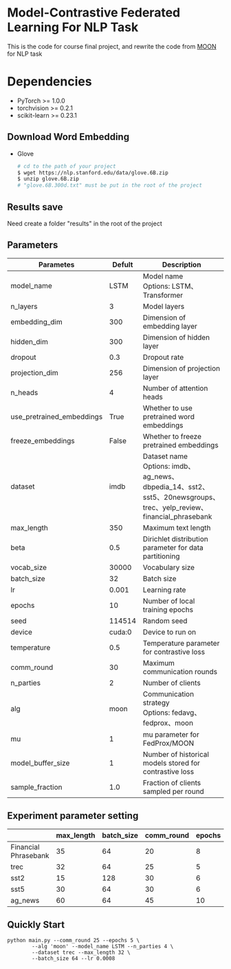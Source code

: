 # Model-Contrastive Federated Learning For NLP Task
This is the code for course final project, and rewrite the code from [MOON](https://github.com/QinbinLi/MOON/tree/main) for NLP task

# Dependencies
* PyTorch >= 1.0.0
* torchvision >= 0.2.1
* scikit-learn >= 0.23.1

## Download Word Embedding
* Glove
  ```bash
  # cd to the path of your project
  $ wget https://nlp.stanford.edu/data/glove.6B.zip
  $ unzip glove.6B.zip
  # "glove.6B.300d.txt" must be put in the root of the project
  ```

## Results save
Need create a folder "results" in the root of the project

## Parameters

| Parametes | Defult | Description |
|------------|--------|-------------|
|model_name|LSTM|Model name </br> Options: LSTM、Transformer|
|n_layers|3|Model layers|
|embedding_dim|300|Dimension of embedding layer|
|hidden_dim|300|Dimension of hidden layer|
|dropout|0.3|Dropout rate|
|projection_dim|256|Dimension of projection layer|
|n_heads|4|Number of attention heads|
|use_pretrained_embeddings|True|Whether to use pretrained word embeddings|
|freeze_embeddings|False|Whether to freeze pretrained embeddings|
|dataset|imdb|Dataset name </br> Options: imdb、ag_news、dbpedia_14、sst2、sst5、20newsgroups、trec、yelp_review、financial_phrasebank|
|max_length|350|Maximum text length|
|beta|0.5|Dirichlet distribution parameter for data partitioning|
|vocab_size|30000|Vocabulary size|
|batch_size|32|Batch size|
|lr|0.001|Learning rate|
|epochs|10|Number of local training epochs|
|seed|114514|Random seed|
|device|cuda:0|Device to run on|
|temperature|0.5|Temperature parameter for contrastive loss|
|comm_round|30|Maximum communication rounds|
|n_parties|2|Number of clients|
|alg|moon|Communication strategy </br> Options: fedavg、fedprox、moon|
|mu|1|mu parameter for FedProx/MOON|
|model_buffer_size|1|Number of historical models stored for contrastive loss|
|sample_fraction|1.0|Fraction of clients sampled per round|

## Experiment parameter setting
||max_length|batch_size|comm_round|epochs|n_parties|lr|
|---|---|---|---|---|---|---|
|Financial Phrasebank|35|64|20|8|3|0.001|
|trec|32|64|25|5|4|0.0008
|sst2|15|128|30|6|5|0.001
|sst5|30|64|30|6|5|0.0005|
|ag_news|60|64|45|10|10|0.0005

## Quickly Start
```
python main.py --comm_round 25 --epochs 5 \
        --alg 'moon' --model_name LSTM --n_parties 4 \
        --dataset trec --max_length 32 \
        --batch_size 64 --lr 0.0008